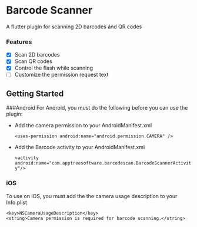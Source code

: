 # Barcode Scanner

A flutter plugin for scanning 2D barcodes and QR codes

### Features
- [x] Scan 2D barcodes
- [x] Scan QR codes
- [x] Control the flash while scanning
- [ ] Customize the permission request text

## Getting Started

###Android
For Android, you must do the following before you can use the plugin:

* Add the camera permission to your AndroidManifest.xml
     
     `<uses-permission android:name="android.permission.CAMERA" />`

* Add the Barcode activity to your AndroidManifest.xml
    
     `<activity android:name="com.apptreesoftware.barcodescan.BarcodeScannerActivity"/>`
     
### iOS
To use on iOS, you must add the the camera usage description to your Info.plist

    <key>NSCameraUsageDescription</key>
    <string>Camera permission is required for barcode scanning.</string>